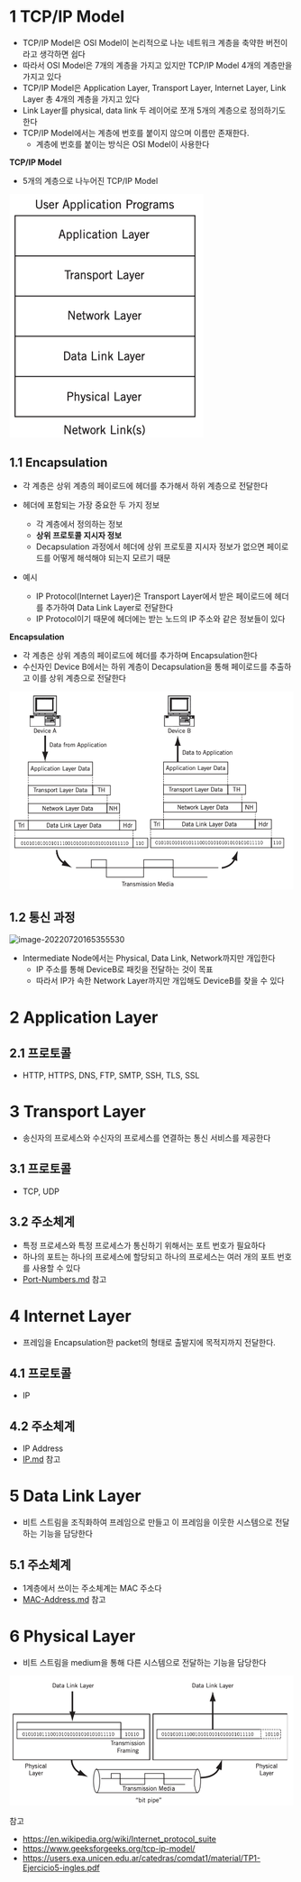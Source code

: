 #  1 TCP/IP Model

* TCP/IP Model은 OSI Model이 논리적으로 나눈 네트워크 계층을 축약한 버전이라고 생각하면 쉽다
* 따라서 OSI Model은 7개의 계층을 가지고 있지만 TCP/IP Model 4개의 계층만을 가지고 있다
* TCP/IP Model은 Application Layer, Transport Layer, Internet Layer, Link Layer 총 4개의 계층을 가지고 있다
* Link Layer를 physical, data link 두 레이어로 쪼개 5개의 계층으로 정의하기도 한다
* TCP/IP Model에서는 계층에 번호를 붙이지 않으며 이름만 존재한다.
  * 계층에 번호를 붙이는 방식은 OSI Model이 사용한다




**TCP/IP Model**

* 5개의 계층으로 나누어진 TCP/IP Model

![image-20220720165230597](./images/1.png)



## 1.1 Encapsulation

* 각 계층은 상위 계층의 페이로드에 헤더를 추가해서 하위 계층으로 전달한다
* 헤더에 포함되는 가장 중요한 두 가지 정보
  * 각 계층에서 정의하는 정보
  * **상위 프로토콜 지시자 정보**
  * Decapsulation 과정에서 헤더에 상위 프로토콜 지시자 정보가 없으면 페이로드를 어떻게 해석해야 되는지 모르기 때문

* 예시
  * IP Protocol(Internet Layer)은 Transport Layer에서 받은 페이로드에 헤더를 추가하여 Data Link Layer로 전달한다
  * IP Protocol이기 때문에 헤더에는 받는 노드의 IP 주소와 같은 정보들이 있다



**Encapsulation**

* 각 계층은 상위 계층의 페이로드에 헤더를 추가하며 Encapsulation한다
* 수신자인 Device B에서는 하위 계층이 Decapsulation을 통해 페이로드를 추출하고 이를 상위 계층으로 전달한다

![image-20220720170257487](./images/3.png)



## 1.2 통신 과정

![image-20220720165355530](/Users/YT/GoogleDrive/dev/TIL/Network/TCP-IP-Model/images/2.png)

* Intermediate Node에서는 Physical, Data Link, Network까지만 개입한다
  * IP 주소를 통해 DeviceB로 패킷을 전달하는 것이 목표
  * 따라서 IP가 속한 Network Layer까지만 개입해도 DeviceB를 찾을 수 있다 

# 2 Application Layer



## 2.1 프로토콜

* HTTP, HTTPS, DNS, FTP, SMTP, SSH, TLS, SSL 

# 3 Transport Layer

* 송신자의 프로세스와 수신자의 프로세스를 연결하는 통신 서비스를 제공한다



## 3.1 프로토콜

* TCP, UDP



## 3.2 주소체계

* 특정 프로세스와 특정 프로세스가 통신하기 위해서는 포트 번호가 필요하다
* 하나의 포트는 하나의 프로세스에 할당되고 하나의 프로세스는 여러 개의 포트 번호를 사용할 수 있다
* [Port-Numbers.md](../Port-Numbers/Port-Numbers.md) 참고



# 4 Internet Layer

* 프레임을 Encapsulation한 packet의 형태로 출발지에 목적지까지 전달한다.



## 4.1 프로토콜

* IP



## 4.2 주소체계

* IP Address
* [IP.md](../Protocol/IP/IP.md) 참고

# 5 Data Link Layer

* 비트 스트림을 조직화하여 프레임으로 만들고 이 프레임을 이웃한 시스템으로 전달하는 기능을 담당한다



## 5.1 주소체계

* 1계층에서 쓰이는 주소체계는 MAC 주소다
* [MAC-Address.md](../MAC-Address/MAC-Address.md) 참고



# 6 Physical Layer

* 비트 스트림을 medium을 통해 다른 시스템으로 전달하는 기능을 담당한다



![image-20220720171835405](./images/4.png)



참고

* https://en.wikipedia.org/wiki/Internet_protocol_suite
* https://www.geeksforgeeks.org/tcp-ip-model/
* https://users.exa.unicen.edu.ar/catedras/comdat1/material/TP1-Ejercicio5-ingles.pdf